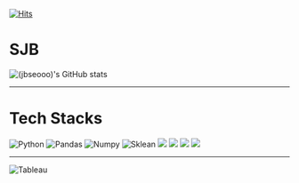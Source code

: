 [![Hits](https://hits.seeyoufarm.com/api/count/incr/badge.svg?url=https%3A%2F%2Fgithub.com%2Fjbseooo&count_bg=%231963DF&title_bg=%23000000&icon=&icon_color=%23E7E7E7&title=hits&edge_flat=false)](https://hits.seeyoufarm.com)
# SJB 
![(jbseooo)'s GitHub stats](https://github-readme-stats.vercel.app/api?username=jbseooo)

---
# Tech Stacks
![Python](https://img.shields.io/badge/Python-FFD43B?style=for-the-badge&logo=python&logoColor=blue)
![Pandas](https://img.shields.io/badge/Pandas-2C2D72?style=for-the-badge&logo=pandas&logoColor=white)
![Numpy](https://img.shields.io/badge/Numpy-777BB4?style=for-the-badge&logo=numpy&logoColor=white)
![Sklean](https://img.shields.io/badge/scikit_learn-F7931E?style=for-the-badge&logo=scikit-learn&logoColor=white)
<img src="https://img.shields.io/badge/pytorch-EE4C2C?style=for-the-badge&logo=pytorch&logoColor=black"> 
<img src="https://img.shields.io/badge/linux-FCC624?style=for-the-badge&logo=linux&logoColor=black"> 
<img src="https://img.shields.io/badge/amazonaws-232F3E?style=for-the-badge&logo=amazonaws&logoColor=white">
<img src="https://img.shields.io/badge/kubernetes-326CE5?style=for-the-badge&logo=kubernetes&logoColor=white">


---

![Tableau](https://img.shields.io/badge/Tableau-E97627?style=for-the-badge&logo=Tableau&logoColor=white)
